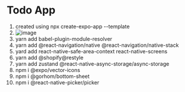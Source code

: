 # Todo App
1. created using npx create-expo-app --template
2. ![image](https://github.com/suraj480/todoapp/assets/72219318/4e8c5d7e-c716-475d-b4ea-3adcb8a06cf7)
3. yarn add babel-plugin-module-resolver
4. yarn add @react-navigation/native @react-navigation/native-stack
5. yard add react-native-safe-area-context react-native-screens
6. yarn add @shopify@restyle
7. yarn add zustand @react-native-async-storage/async-storage
8.  npm i @expo/vector-icons
9. npm i @gorhom/bottom-sheet
10. npm i @react-native-picker/picker